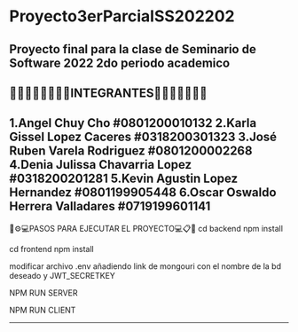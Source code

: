 # Proyecto3erParcialSS202202
Proyecto final para la clase de Seminario de Software 2022 2do periodo academico
--------------------------------------------------------------------------------
👨🏽‍🦱👨🏽‍🦱👨🏽INTEGRANTES👨🏽‍🦱👩🏽👩🏽
-------------------------
1.Angel Chuy Cho #0801200010132
2.Karla Gissel Lopez Caceres #0318200301323
3.José Ruben Varela Rodriguez #0801200002268
4.Denia Julissa Chavarria Lopez #0318200201281
5.Kevin Agustin Lopez Hernandez #0801199905448
6.Oscar Oswaldo Herrera Valladares #0719199601141
-----------
🔧⚙️💻PASOS PARA EJECUTAR EL PROYECTO💻📋📌
cd backend
npm install

cd frontend
npm install

modificar archivo .env añadiendo link de mongouri con el nombre de la bd deseado
y JWT_SECRETKEY

NPM RUN SERVER

NPM RUN CLIENT

-------------------------------
